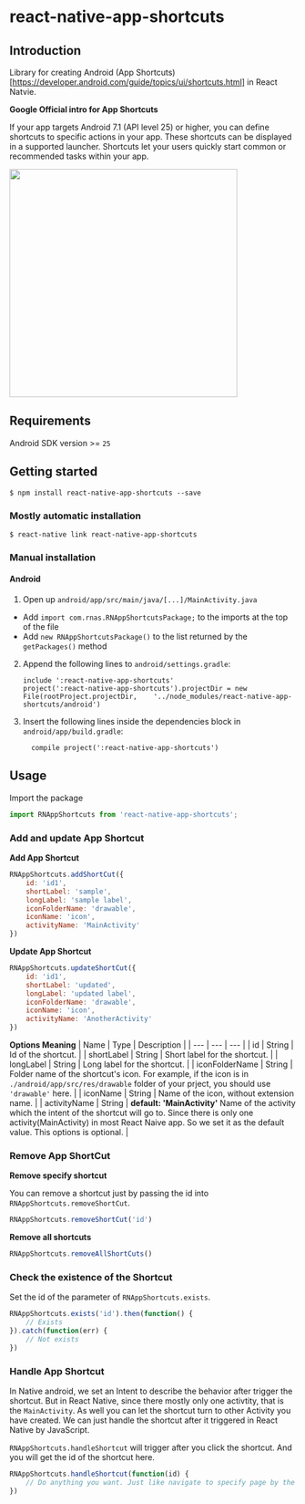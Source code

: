 # react-native-app-shortcuts

## Introduction
Library for creating Android (App Shortcuts)[https://developer.android.com/guide/topics/ui/shortcuts.html] in React Natvie.

**Google Official intro for App Shortcuts**

If your app targets Android 7.1 (API level 25) or higher, you can define shortcuts to specific actions in your app. These shortcuts can be displayed in a supported launcher. Shortcuts let your users quickly start common or recommended tasks within your app.

<img src="https://developer.android.com/images/guide/topics/ui/shortcuts.png" height="400" />

## Requirements
Android SDK version >= `25`

## Getting started

`$ npm install react-native-app-shortcuts --save`

### Mostly automatic installation

`$ react-native link react-native-app-shortcuts`

### Manual installation

#### Android

1. Open up `android/app/src/main/java/[...]/MainActivity.java`
  - Add `import com.rnas.RNAppShortcutsPackage;` to the imports at the top of the file
  - Add `new RNAppShortcutsPackage()` to the list returned by the `getPackages()` method
2. Append the following lines to `android/settings.gradle`:
  	```
  	include ':react-native-app-shortcuts'
  	project(':react-native-app-shortcuts').projectDir = new File(rootProject.projectDir, 	'../node_modules/react-native-app-shortcuts/android')
  	```
3. Insert the following lines inside the dependencies block in `android/app/build.gradle`:
  	```
      compile project(':react-native-app-shortcuts')
  	```

## Usage
Import the package
```js
import RNAppShortcuts from 'react-native-app-shortcuts';
```

### Add and update App Shortcut

**Add App Shortcut**
```js
RNAppShortcuts.addShortCut({
	id: 'id1',
	shortLabel: 'sample',
	longLabel: 'sample label',
	iconFolderName: 'drawable',
	iconName: 'icon',
	activityName: 'MainActivity'
})
```

**Update App Shortcut**
```js
RNAppShortcuts.updateShortCut({
	id: 'id1',
	shortLabel: 'updated',
	longLabel: 'updated label',
	iconFolderName: 'drawable',
	iconName: 'icon',
	activityName: 'AnotherActivity'
})
```

**Options Meaning**
| Name | Type | Description |
| --- | ---  | --- |
| id | String | Id of the shortcut. |
| shortLabel | String | Short label for the shortcut. |
| longLabel | String | Long label for the shortcut. |
| iconFolderName | String | Folder name of the shortcut's icon. For example, if the icon is in `./android/app/src/res/drawable` folder of your prject, you should use `'drawable'` here.
  |
| iconName | String | Name of the icon, without extension name. |
| activityName | String | **default: 'MainActivity'** Name of the activity which the intent of the shortcut will go to. Since there is only one activity(MainActivity) in most React Naive app. So we set it as the default value. This options is optional. |

### Remove App ShortCut

**Remove specify shortcut**

You can remove a shortcut just by passing the id into `RNAppShortcuts.removeShortCut`.
```js  
RNAppShortcuts.removeShortCut('id')
```

**Remove all shortcuts**
```js  
RNAppShortcuts.removeAllShortCuts()
```

### Check the existence of the Shortcut
Set the id of the parameter of `RNAppShortcuts.exists`.
```js
RNAppShortcuts.exists('id').then(function() {
	// Exists
}).catch(function(err) {
	// Not exists
})
```

### Handle App Shortcut
In Native android, we set an Intent to describe the behavior after trigger the shortcut. But in React Native, since there mostly only one activtity, that is the `MainActivity`. As well you can let the shortcut turn to other Activity you have created. We can just handle the shortcut after it triggered in React Native by JavaScript.

`RNAppShortcuts.handleShortcut` will trigger after you click the shortcut. And you will get the id of the shortcut here.
```js
RNAppShortcuts.handleShortcut(function(id) {
	// Do anything you want. Just like navigate to specify page by the id and so on.
})
```